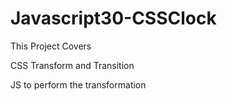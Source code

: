 # Javascript30-CSSClock


This Project Covers

CSS Transform and Transition

JS to perform the transformation

